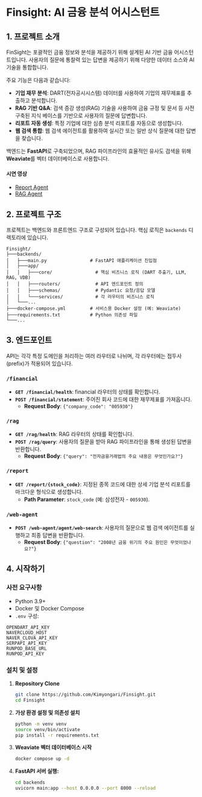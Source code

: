 # Finsight: AI 금융 분석 어시스턴트

## 1. 프로젝트 소개

FinSight는 포괄적인 금융 정보와 분석을 제공하기 위해 설계된 AI 기반 금융 어시스턴트입니다. 사용자의 질문에 통찰력 있는 답변을 제공하기 위해 다양한 데이터 소스와 AI 기술을 통합합니다.

주요 기능은 다음과 같습니다:
- **기업 재무 분석**: DART(전자공시시스템) 데이터를 사용하여 기업의 재무제표를 추출하고 분석합니다.
- **RAG 기반 Q&A**: 검색 증강 생성(RAG) 기술을 사용하여 금융 규정 및 문서 등 사전 구축된 지식 베이스를 기반으로 사용자의 질문에 답변합니다.
- **리포트 자동 생성**: 특정 기업에 대한 심층 분석 리포트를 자동으로 생성합니다.
- **웹 검색 통합**: 웹 검색 에이전트를 활용하여 실시간 또는 일반 상식 질문에 대한 답변을 찾습니다.

백엔드는 **FastAPI**로 구축되었으며, RAG 파이프라인의 효율적인 유사도 검색을 위해 **Weaviate**를 벡터 데이터베이스로 사용합니다.

#### 시연 영상
- [Report Agent](https://www.youtube.com/watch?v=xQm8__sc2js)
- [RAG Agent](https://www.youtube.com/watch?v=BaZBrlYc3Uc)

## 2. 프로젝트 구조

프로젝트는 백엔드와 프론트엔드 구조로 구성되어 있습니다. 핵심 로직은 `backends` 디렉토리에 있습니다.

```
Finsight/
├───backends/
│   ├───main.py                # FastAPI 애플리케이션 진입점
│   ├───app/
│   │   ├───core/                # 핵심 비즈니스 로직 (DART 추출기, LLM, RAG, VDB)
│   │   ├───routers/             # API 엔드포인트 정의
│   │   ├───schemas/             # Pydantic 요청/응답 모델
│   │   └───services/            # 각 라우터의 비즈니스 로직
│   └───...
├───docker-compose.yml         # 서비스용 Docker 설정 (예: Weaviate)
├───requirements.txt           # Python 의존성 파일
└───...
```

## 3. 엔드포인트

API는 각각 특정 도메인을 처리하는 여러 라우터로 나뉘며, 각 라우터에는 접두사(prefix)가 적용되어 있습니다.

### `/financial`
- **`GET /financial/health`**: financial 라우터의 상태를 확인합니다.
- **`POST /financial/statement`**: 주어진 회사 코드에 대한 재무제표를 가져옵니다.
  - **Request Body**: `{"company_code": "005930"}`

### `/rag`
- **`GET /rag/health`**: RAG 라우터의 상태를 확인합니다.
- **`POST /rag/query`**: 사용자의 질문을 받아 RAG 파이프라인을 통해 생성된 답변을 반환합니다.
  - **Request Body**: `{"query": "전자금융거래법의 주요 내용은 무엇인가요?"}`

### `/report`
- **`GET /report/{stock_code}`**: 지정된 종목 코드에 대한 상세 기업 분석 리포트를 마크다운 형식으로 생성합니다.
  - **Path Parameter**: `stock_code` (예: 삼성전자 - `005930`).

### `/web-agent`
- **`POST /web-agent/agent/web-search`**: 사용자의 질문으로 웹 검색 에이전트를 실행하고 최종 답변을 반환합니다.
  - **Request Body**: `{"question": "2008년 금융 위기의 주요 원인은 무엇이었나요?"}`

## 4. 시작하기

### 사전 요구사항
- Python 3.9+
- Docker 및 Docker Compose
- `.env` 구성:
```
OPENDART_API_KEY
NAVERCLOUD_HOST
NAVER_CLOVA_API_KEY
SERPAPI_API_KEY
RUNPOD_BASE_URL
RUNPOD_API_KEY
```

### 설치 및 설정

1.  **Repository Clone**
    ```bash
    git clone https://github.com/Kimyongari/Finsight.git
    cd Finsight
    ```

2.  **가상 환경 설정 및 의존성 설치**
    ```bash
    python -m venv venv
    source venv/bin/activate
    pip install -r requirements.txt
    ```

3.  **Weaviate 벡터 데이터베이스 시작**
    ```bash
    docker compose up -d
    ```

4.  **FastAPI 서버 실행:**
    ```bash
    cd backends
    uvicorn main:app --host 0.0.0.0 --port 8000 --reload
    ```
